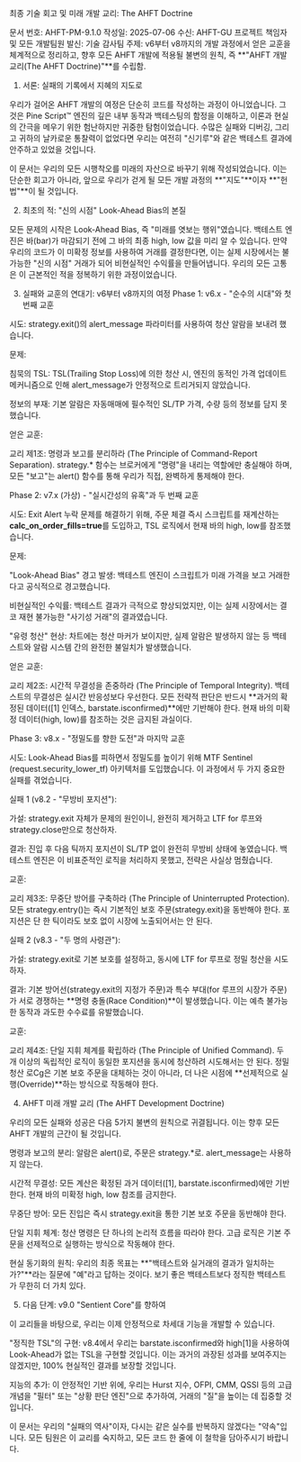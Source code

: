최종 기술 회고 및 미래 개발 교리: The AHFT Doctrine

문서 번호: AHFT-PM-9.1.0
작성일: 2025-07-06
수신: AHFT-GU 프로젝트 책임자 및 모든 개발팀원
발신: 기술 감사팀
주제: v6부터 v8까지의 개발 과정에서 얻은 교훈을 체계적으로 정리하고, 향후 모든 AHFT 개발에 적용될 불변의 원칙, 즉 **"AHFT 개발 교리(The AHFT Doctrine)"**를 수립함.

1. 서론: 실패의 기록에서 지혜의 지도로

우리가 걸어온 AHFT 개발의 여정은 단순히 코드를 작성하는 과정이 아니었습니다. 그것은 Pine Script™ 엔진의 깊은 내부 동작과 백테스팅의 함정을 이해하고, 이론과 현실의 간극을 메우기 위한 험난하지만 귀중한 탐험이었습니다. 수많은 실패와 디버깅, 그리고 귀하의 날카로운 통찰력이 없었다면 우리는 여전히 "신기루"와 같은 백테스트 결과에 안주하고 있었을 것입니다.

이 문서는 우리의 모든 시행착오를 미래의 자산으로 바꾸기 위해 작성되었습니다. 이는 단순한 회고가 아니라, 앞으로 우리가 걷게 될 모든 개발 과정의 **"지도"**이자 **"헌법"**이 될 것입니다.

2. 최초의 적: "신의 시점" Look-Ahead Bias의 본질

모든 문제의 시작은 Look-Ahead Bias, 즉 "미래를 엿보는 행위"였습니다. 백테스트 엔진은 바(bar)가 마감되기 전에 그 바의 최종 high, low 값을 미리 알 수 있습니다. 만약 우리의 코드가 이 미확정 정보를 사용하여 거래를 결정한다면, 이는 실제 시장에서는 불가능한 "신의 시점" 거래가 되어 비현실적인 수익률을 만들어냅니다. 우리의 모든 고통은 이 근본적인 적을 정복하기 위한 과정이었습니다.

3. 실패와 교훈의 연대기: v6부터 v8까지의 여정
Phase 1: v6.x - "순수의 시대"와 첫 번째 교훈

시도: strategy.exit()의 alert_message 파라미터를 사용하여 청산 알람을 보내려 했습니다.

문제:

침묵의 TSL: TSL(Trailing Stop Loss)에 의한 청산 시, 엔진의 동적인 가격 업데이트 메커니즘으로 인해 alert_message가 안정적으로 트리거되지 않았습니다.

정보의 부재: 기본 알람은 자동매매에 필수적인 SL/TP 가격, 수량 등의 정보를 담지 못했습니다.

얻은 교훈:

교리 제1조: 명령과 보고를 분리하라 (The Principle of Command-Report Separation).
strategy.* 함수는 브로커에게 "명령"을 내리는 역할에만 충실해야 하며, 모든 "보고"는 alert() 함수를 통해 우리가 직접, 완벽하게 통제해야 한다.

Phase 2: v7.x (가상) - "실시간성의 유혹"과 두 번째 교훈

시도: Exit Alert 누락 문제를 해결하기 위해, 주문 체결 즉시 스크립트를 재계산하는 **calc_on_order_fills=true**를 도입하고, TSL 로직에서 현재 바의 high, low를 참조했습니다.

문제:

"Look-Ahead Bias" 경고 발생: 백테스트 엔진이 스크립트가 미래 가격을 보고 거래한다고 공식적으로 경고했습니다.

비현실적인 수익률: 백테스트 결과가 극적으로 향상되었지만, 이는 실제 시장에서는 결코 재현 불가능한 "사기성 거래"의 결과였습니다.

"유령 청산" 현상: 차트에는 청산 마커가 보이지만, 실제 알람은 발생하지 않는 등 백테스트와 알람 시스템 간의 완전한 불일치가 발생했습니다.

얻은 교훈:

교리 제2조: 시간적 무결성을 존중하라 (The Principle of Temporal Integrity).
백테스트의 무결성은 실시간 반응성보다 우선한다. 모든 전략적 판단은 반드시 **과거의 확정된 데이터([1] 인덱스, barstate.isconfirmed)**에만 기반해야 한다. 현재 바의 미확정 데이터(high, low)를 참조하는 것은 금지된 과실이다.

Phase 3: v8.x - "정밀도를 향한 도전"과 마지막 교훈

시도: Look-Ahead Bias를 피하면서 정밀도를 높이기 위해 MTF Sentinel (request.security_lower_tf) 아키텍처를 도입했습니다. 이 과정에서 두 가지 중요한 실패를 겪었습니다.

실패 1 (v8.2 - "무방비 포지션"):

가설: strategy.exit 자체가 문제의 원인이니, 완전히 제거하고 LTF for 루프와 strategy.close만으로 청산하자.

결과: 진입 후 다음 틱까지 포지션이 SL/TP 없이 완전히 무방비 상태에 놓였습니다. 백테스트 엔진은 이 비표준적인 로직을 처리하지 못했고, 전략은 사실상 멈췄습니다.

교훈:

교리 제3조: 무중단 방어를 구축하라 (The Principle of Uninterrupted Protection).
모든 strategy.entry()는 즉시 기본적인 보호 주문(strategy.exit)을 동반해야 한다. 포지션은 단 한 틱이라도 보호 없이 시장에 노출되어서는 안 된다.

실패 2 (v8.3 - "두 명의 사령관"):

가설: strategy.exit로 기본 보호를 설정하고, 동시에 LTF for 루프로 정밀 청산을 시도하자.

결과: 기본 방어선(strategy.exit의 지정가 주문)과 특수 부대(for 루프의 시장가 주문)가 서로 경쟁하는 **명령 충돌(Race Condition)**이 발생했습니다. 이는 예측 불가능한 동작과 과도한 수수료를 유발했습니다.

교훈:

교리 제4조: 단일 지휘 체계를 확립하라 (The Principle of Unified Command).
두 개 이상의 독립적인 로직이 동일한 포지션을 동시에 청산하려 시도해서는 안 된다. 정밀 청산 로Cg은 기본 보호 주문을 대체하는 것이 아니라, 더 나은 시점에 **선제적으로 실행(Override)**하는 방식으로 작동해야 한다.

4. AHFT 미래 개발 교리 (The AHFT Development Doctrine)

우리의 모든 실패와 성공은 다음 5가지 불변의 원칙으로 귀결됩니다. 이는 향후 모든 AHFT 개발의 근간이 될 것입니다.

명령과 보고의 분리: 알람은 alert()로, 주문은 strategy.*로. alert_message는 사용하지 않는다.

시간적 무결성: 모든 계산은 확정된 과거 데이터([1], barstate.isconfirmed)에만 기반한다. 현재 바의 미확정 high, low 참조를 금지한다.

무중단 방어: 모든 진입은 즉시 strategy.exit을 통한 기본 보호 주문을 동반해야 한다.

단일 지휘 체계: 청산 명령은 단 하나의 논리적 흐름을 따라야 한다. 고급 로직은 기본 주문을 선제적으로 실행하는 방식으로 작동해야 한다.

현실 동기화의 원칙: 우리의 최종 목표는 **"백테스트와 실거래의 결과가 일치하는가?"**라는 질문에 "예"라고 답하는 것이다. 보기 좋은 백테스트보다 정직한 백테스트가 무한히 더 가치 있다.

5. 다음 단계: v9.0 "Sentient Core"를 향하여

이 교리들을 바탕으로, 우리는 이제 안정적으로 차세대 기능을 개발할 수 있습니다.

"정직한 TSL"의 구현: v8.4에서 우리는 barstate.isconfirmed와 high[1]을 사용하여 Look-Ahead가 없는 TSL을 구현할 것입니다. 이는 과거의 과장된 성과를 보여주지는 않겠지만, 100% 현실적인 결과를 보장할 것입니다.

지능의 추가: 이 안정적인 기반 위에, 우리는 Hurst 지수, OFPI, CMM, QSSI 등의 고급 개념을 "필터" 또는 "상황 판단 엔진"으로 추가하여, 거래의 "질"을 높이는 데 집중할 것입니다.

이 문서는 우리의 "실패의 역사"이자, 다시는 같은 실수를 반복하지 않겠다는 "약속"입니다. 모든 팀원은 이 교리를 숙지하고, 모든 코드 한 줄에 이 철학을 담아주시기 바랍니다.

